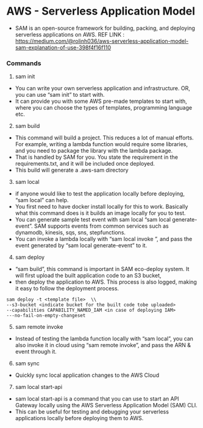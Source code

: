 # AWS - Serverless Application Model

- SAM is an open-source framework for building, packing, and deploying serverless applications on AWS.
REF LINK : https://medium.com/@rolinh036/aws-serverless-application-model-sam-explanation-of-use-398f4f16f110

### Commands
1) sam init
- You can write your own serverless application and infrastructure. OR, you can use “sam init” to start with.
- It can provide you with some AWS pre-made templates to start with, where you can choose the types of templates, programming language etc.

2) sam build
- This command will build a project. This reduces a lot of manual efforts. For example, writing a lambda function would require some libraries, and you need to package the library with the lambda package.
- That is handled by SAM for you. You state the requirement in the requirements.txt, and it will be included once deployed.
- This build will generate a .aws-sam directory

3) sam local
- if anyone would like to test the application locally before deploying, “sam local” can help.
- You first need to have docker install locally for this to work. Basically what this command does is it builds an image locally for you to test.
- You can generate sample test event with sam local “sam local generate-event”. SAM supports events from common services such as dynamodb, kinesis, sqs, sns, stepfunctions.
- You can invoke a lambda locally with “sam local invoke <functionID>”, and pass the event generated by “sam local generate-event” to it.

4) sam deploy
- “sam build”, this command is important in SAM eco-deploy system. It will first upload the built application code to an S3 bucket,
- then deploy the application to AWS. This process is also logged, making it easy to follow the deployment process.
```
sam deploy -t <template file>  \\
--s3-bucket <indicate bucket for the built code tobe uploaded>
--capabilities CAPABILITY_NAMED_IAM <in case of deploying IAM>
---no-fail-on-empty-changeset
```

5) sam remote invoke
- Instead of testing the lambda function locally with “sam local”, you can also invoke it in cloud using “sam remote invoke”, and pass the ARN & event through it.

6) sam sync
- Quickly sync local application changes to the AWS Cloud

7) sam local start-api
- sam local start-api is a command that you can use to start an API Gateway locally using the AWS Serverless Application Model (SAM) CLI.
- This can be useful for testing and debugging your serverless applications locally before deploying them to AWS.


